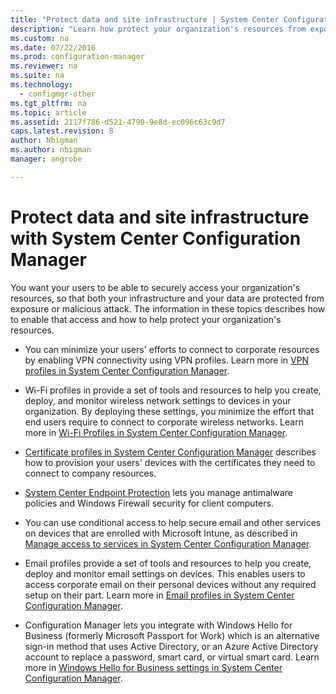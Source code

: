 ```yaml
---
title: "Protect data and site infrastructure | System Center Configuration Manager"
description: "Learn how protect your organization's resources from exposure or malicious attack with System Center Configuration Manager."
ms.custom: na
ms.date: 07/22/2016
ms.prod: configuration-manager
ms.reviewer: na
ms.suite: na
ms.technology:
  - configmgr-other
ms.tgt_pltfrm: na
ms.topic: article
ms.assetid: 2117f786-d521-4790-9e8d-ec096c63c9d7
caps.latest.revision: 8
author: Nbigmanms.author: nbigmanmanager: angrobe

---
```

# Protect data and site infrastructure with System Center Configuration Manager

You want your users to be able to securely access your organization's resources, so that both your infrastructure and your data are protected from exposure or malicious attack. The information in these topics describes how to enable that access and how to help protect your organization's resources.  

-   You can minimize your users' efforts to connect to corporate resources by enabling VPN connectivity using VPN profiles. Learn more in [VPN profiles in System Center Configuration Manager](../deploy-use/vpn-profiles.md).  

-   Wi-Fi profiles in provide a set of tools and resources to help you create, deploy, and monitor wireless network settings to devices in your organization. By deploying these settings, you minimize the effort that end users require to connect to corporate wireless networks. Learn more in [Wi-Fi Profiles in System Center Configuration Manager](../deploy-use/introduction-to-wifi-profiles.md).  

-   [Certificate profiles in System Center Configuration Manager](../deploy-use/introduction-to-certificate-profiles.md) describes how to provision your users' devices with the certificates they need to connect to company resources.  

-   [System Center Endpoint Protection](../deploy-use/endpoint-protection.md) lets you  manage antimalware policies and Windows Firewall security for client computers.  

-   You can use conditional access to help secure email and other services on devices that are enrolled with Microsoft Intune, as described in [Manage access to services in System Center Configuration Manager](../deploy-use/manage-access-to-services.md).  

-   Email profiles provide a set of tools and resources to help you create, deploy and monitor email settings on devices. This enables users to access corporate email on their personal devices without any required setup on their part. Learn more in [Email profiles in System Center Configuration Manager](../deploy-use/introduction-to-email-profiles.md).  

-   Configuration Manager lets you integrate with Windows Hello for Business (formerly Microsoft Passport for Work) which is an alternative sign-in method that uses Active Directory, or an Azure Active Directory account to replace a password, smart card, or virtual smart card. Learn more in [Windows Hello for Business settings in System Center Configuration Manager](../deploy-use/windows-hello-for-business-settings.md).  
